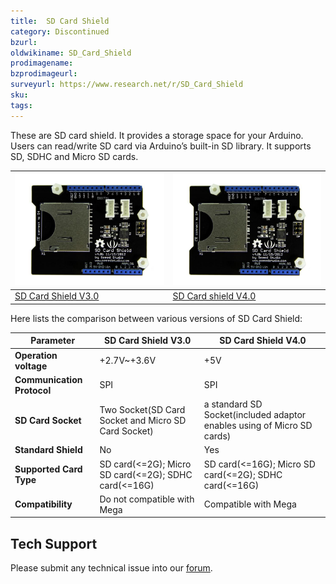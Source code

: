 ```yaml
---
title:  SD Card Shield
category: Discontinued
bzurl:
oldwikiname: SD_Card_Shield
prodimagename:
bzprodimageurl:
surveyurl: https://www.research.net/r/SD_Card_Shield
sku:
tags:
---
```


These are SD card shield. It provides a storage space for your Arduino. Users can read/write SD card via Arduino’s built-in SD library. It supports SD, SDHC and Micro SD cards.

|![](https://github.com/SeeedDocument/SD_Card_Shield/raw/master/img/Sdcardshield_01.jpg) |![](https://github.com/SeeedDocument/SD_Card_Shield/raw/master/img/Sdcardshield_01.jpg)|
|---|---|
|[SD Card Shield V3.0](https://seeeddoc.github.io/SD_Card_Shield_V3.0/) |[SD Card shield V4.0](https://seeeddoc.github.io/SD_Card_shield_V4.0/) |

Here lists the comparison between various versions of SD Card Shield:

 |Parameter|SD Card Shield V3.0|SD Card Shield V4.0|
 |---|---|---|
 |**Operation voltage**|+2.7V~+3.6V|+5V|
 |**Communication Protocol**|SPI|SPI|
 |**SD Card  Socket**|Two Socket(SD Card Socket and Micro SD Card Socket)|a standard SD Socket(included adaptor enables using of Micro SD cards)|
|**Standard Shield**|No|Yes|
 |**Supported Card Type**|SD card(<=2G); Micro SD card(<=2G); SDHC card(<=16G)|SD card(<=16G); Micro SD card(<=2G); SDHC card(<=16G)|
 |**Compatibility**|Do not compatible with Mega|Compatible with Mega|

## Tech Support
Please submit any technical issue into our [forum](http://forum.seeedstudio.com/). 